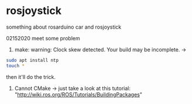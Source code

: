 # rosjoystick
something about rosarduino car and rosjoystick

02152020 meet some problem 
1. make: warning: Clock skew detected. Your build may be incomplete. ->  
```bash 
sudo apt install ntp
touch *
```
then it'll do the trick. 

1. Cannot CMake -> just take a look at this tutorial: "http://wiki.ros.org/ROS/Tutorials/BuildingPackages" 
